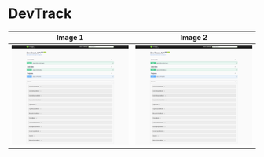 # DevTrack

| Image 1 | Image 2 |
|---------|---------|
| <img src="ApplicationScreenshots/API/1.%20API_HomePage.png"> | <img src="ApplicationScreenshots/API/1.%20API_HomePage.png"> |
